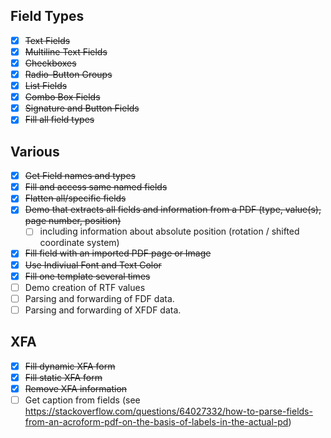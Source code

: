 ## Field Types
- [x] ~~Text Fields~~
- [x] ~~Multiline Text Fields~~
- [x] ~~Checkboxes~~
- [x] ~~Radio-Button Groups~~
- [x] ~~List Fields~~
- [x] ~~Combo Box Fields~~
- [x] ~~Signature and Button Fields~~
- [x] ~~Fill all field types~~

## Various
- [x] ~~Get Field names and types~~
- [x] ~~Fill and access same named fields~~
- [x] ~~Flatten all/specific fields~~
- [x] ~~Demo that extracts all fields and information from a PDF (type, value(s), 
    page number, position)~~
  - [ ] including information about absolute position (rotation / shifted coordinate system)
- [x] ~~Fill field with an imported PDF page or Image~~
- [x] ~~Use Indiviual Font and Text Color~~
- [x] ~~Fill one template several times~~
- [ ] Demo creation of RTF values
- [ ] Parsing and forwarding of FDF data.
- [ ] Parsing and forwarding of XFDF data.

## XFA
- [x] ~~Fill dynamic XFA form~~
- [x] ~~Fill static XFA form~~
- [x] ~~Remove XFA information~~
- [ ] Get caption from fields (see https://stackoverflow.com/questions/64027332/how-to-parse-fields-from-an-acroform-pdf-on-the-basis-of-labels-in-the-actual-pd)